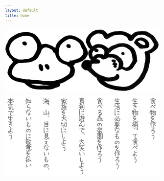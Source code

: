 ```yaml
---
layout: default
title: home
---
```


<div id="home" style="text-align:center;">
<div><img class="nolazy" src="./assets/img/gp-small.png" width="600px" style="margin-top:5px;margin-bottom:10px;"></div>
<div><img class="nolazy" src="./assets/img/top-txt.jpg" width="600px"></div>
</div>
